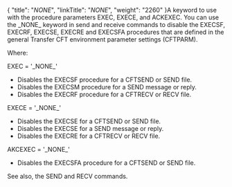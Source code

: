 {
    "title": "_NONE_",
    "linkTitle": "_NONE_",
    "weight": "2260"
}A keyword to use with the procedure parameters EXEC, EXECE, and ACKEXEC. You can use the \_NONE\_ keyword in send and receive commands to disable the EXECSF, EXECRF, EXECSE, EXECRE and EXECSFA procedures that are defined in the general Transfer CFT environment parameter settings (CFTPARM).

Where:

EXEC = '\_NONE\_'

- Disables the EXECSF procedure for a CFTSEND or SEND file.
- Disables the EXECSM procedure for a SEND message or reply.
- Disables the EXECRF procedure for a CFTRECV or RECV file.

EXECE = '\_NONE\_'

- Disables the EXECSE for a CFTSEND or SEND file.
- Disables the EXECSE for a SEND message or reply.
- Disables the EXECRE for a CFTRECV or RECV file.

AKCEXEC = '\_NONE\_'

- Disables the EXECSFA procedure for a CFTSEND or SEND file.

See also, the SEND and RECV commands.
